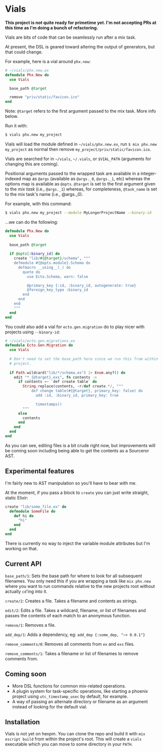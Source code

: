 # Vials

**This project is not quite ready for primetime yet.  I'm not accepting PRs at
this time as I'm doing a bunch of refactoring.**

Vials are bits of code that can be seamlessly run after a mix task.

At present, the DSL is geared toward altering the output of generators, but that
could change.

For example, here is a vial around `phx.new`:

```elixir
# ~/vials/phx.new.ex
defmodule Phx.New do
  use Vials

  base_path @target

  remove "priv/static/favicon.ico"
end
``` 

Note: `@target` refers to the first argument passed to the mix task.  More info
below.

Run it with:

```bash
$ vials phx.new my_project
```

Vials will load the module defined in `~/vials/phx.new.ex`, run `$ mix phx.new
my_project` as normal then remove `my_project/priv/static/favicon.ico`.

Vials are searched for in `~/vials`, `~/.vials`, or `$VIAL_PATH` (arguments for
changing this are coming).

Positional arguments passed to the wrapped task are available in
a integer-indexed map as `@args` (available as `@args._0`, `@args._1`, etc)
whereas the options map is available as `@opts`.  `@target` is set to the first
argument given to the _mix task_ (i.e., `@args._1`) whereas, for completeness,
`@task_name` is set to the mix task's name (i.e., @args._0).

For example, with this command:

```bash
$ vials phx.new my_project --module MyLongerProjectName --binary-id
```

...we can do the following:

```elixir
defmodule Phx.New do
  use Vials
  
  base_path @target
  
  if @opts[:binary_id] do
    create "lib/#{@target}/schema", """
    defmodule #{@opts.module}.Schema do
      defmacro __using__(_) do
        quote do
          use Ecto.Schema, warn: false

          @primary_key {:id, :binary_id, autogenerate: true}
          @foreign_key_type :binary_id
        end
      end
    end
    """
  end
end
```

You could also add a vial for `ecto.gen.migration` do to play nicer with
projects using `--binary-id`:

```elixir
# ~/vials/ecto.gen.migrations.ex
defmodule Ecto.Gen.Migration do
  use Vials
  
  # Don't need to set the base_path here since we run this from within our
  # project.
  
  if Path.wildcard("lib/*/schema.ex") |> Enum.any?() do
    edit "*_{@target}.exs", fn contents ->
      if contents =~ `def create table` do
        String.replace(contents, ~r/def create.*/, """
            def change table(#{@target}, primary_key: false) do
              add :id, :binary_id, primary_key: true

              timestamps()
        """
      else
        contents
      end
    end
  end
end
```

As you can see, editing files is a bit crude right now, but improvements will be
coming soon including being able to get the contents as a Sourceror AST.

## Experimental features

I'm fairly new to AST manipulation so you'll have to bear with me.

At the moment, if you pass a block to `create` you can just write straight,
static Elixir:


```elixir
create "lib/some_file.ex" do
  defmodule SomeFile do
    def hi do
      "hi"
    end
  end
end
```

There is currently no way to inject the variable module attributes but I'm
working on that.

## Current API

`base_path/1`: Sets the base path for where to look for all subsequent
filenames.  You only need this if you are wrapping a task like `mix phx.new`
where you want to run commands relative to the new projects root without
actually `cd`'ing into it.

`create/2`: Creates a file.  Takes a filename and contents as strings.

`edit/2`: Edits a file.  Takes a wildcard, filename, or list of filenames and
passes the contents of each match to an anonymous function.

`remove/1`: Removes a file.

`add_dep/1`: Adds a dependency, eg: `add_dep {:some_dep, "~> 0.0.1"}`

`remove_comments/0`: Removes all comments from `ex` and `exs` files.

`remove_comments/1`: Takes a filename or list of filenames to remove comments
from.

## Coming soon

- More DSL functions for common mix-related operations.
- A plugin system for task-specific operations, like starting a phoenix project
using `utc_timestamp_usec` by default, for example.
- A way of passing an alternate directory or filename as an argument instead of
looking for the default vial.

## Installation

Vials is not yet on hexpm.  You can clone the repo and build it with `mix
escript build` from within the project's root.  This will create a `vials`
executable which you can move to some directory in your `PATH`.
